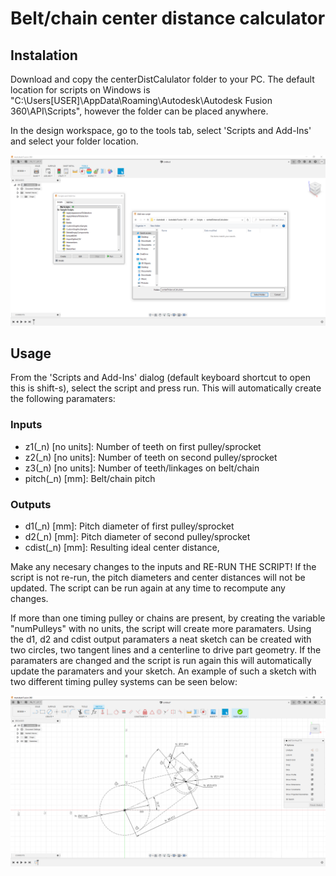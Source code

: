 # Belt/chain center distance calculator

## Instalation
Download and copy the centerDistCalulator folder to your PC. The default location for scripts on Windows is "C:\Users\[USER]\AppData\Roaming\Autodesk\Autodesk Fusion 360\API\Scripts", however the folder can be placed anywhere.

In the design workspace, go to the tools tab, select 'Scripts and Add-Ins' and select your folder location.

![Dialog Image](https://raw.githubusercontent.com/ddaners/fusion-360-timing-belt-calculator-script/main/resources/folderSelect.PNG)


## Usage
From the 'Scripts and Add-Ins' dialog (default keyboard shortcut to open this is shift-s), select the script and press run. This will automatically create the following paramaters:

### Inputs
- z1(_n) [no units]: Number of teeth on first pulley/sprocket
- z2(_n) [no units]: Number of teeth on second pulley/sprocket
- z3(_n) [no units]: Number of teeth/linkages on belt/chain
- pitch(_n) [mm]: Belt/chain pitch
### Outputs
- d1(_n) [mm]: Pitch diameter of first pulley/sprocket
- d2(_n) [mm]: Pitch diameter of second pulley/sprocket
- cdist(_n) [mm]: Resulting ideal center distance,

Make any necesary changes to the inputs and RE-RUN THE SCRIPT! If the script is not re-run, the pitch diameters and center distances will not be updated. The script can be run again at any time to recompute any changes.

If more than one timing pulley or chains are present, by creating the variable "numPulleys" with no units, the script will create more paramaters. Using the d1, d2 and cdist output paramaters a neat sketch can be created with two circles, two tangent lines and a centerline to drive part geometry. If the paramaters are changed and the script is run again this will automatically update the paramaters and your sketch. An example of such a sketch with two different timing pulley systems can be seen below:

![Example Image](https://raw.githubusercontent.com/ddaners/fusion-360-timing-belt-calculator-script/main/resources/pulleyExample.PNG)

